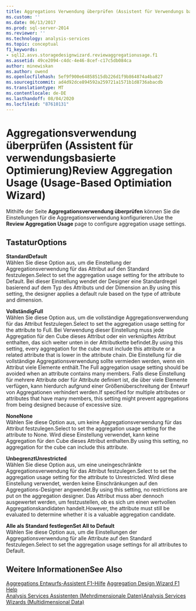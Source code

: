 ```yaml
---
title: Aggregations Verwendung überprüfen (Assistent für Verwendungs basierte Optimierung) | Microsoft-Dokumentation
ms.custom: ''
ms.date: 06/13/2017
ms.prod: sql-server-2014
ms.reviewer: ''
ms.technology: analysis-services
ms.topic: conceptual
f1_keywords:
- sql12.asvs.storagedesignwizard.reviewaggregationusage.f1
ms.assetid: 49ce2094-c4dc-4e46-8cef-c17c5db084ca
author: minewiskan
ms.author: owend
ms.openlocfilehash: 5ef9f900e64858515db226d1f9b864874a4ba827
ms.sourcegitcommit: ad4d92dce894592a259721a1571b1d8736abacdb
ms.translationtype: MT
ms.contentlocale: de-DE
ms.lasthandoff: 08/04/2020
ms.locfileid: "87610131"
---
```

# <a name="review-aggregation-usage-usage-based-optimiation-wizard"></a><span data-ttu-id="c77a3-102">Aggregationsverwendung überprüfen (Assistent für verwendungsbasierte Optimierung)</span><span class="sxs-lookup"><span data-stu-id="c77a3-102">Review Aggregation Usage (Usage-Based Optimiation Wizard)</span></span>
  <span data-ttu-id="c77a3-103">Mithilfe der Seite **Aggregationsverwendung überprüfen** können Sie die Einstellungen für die Aggregationsverwendung konfigurieren.</span><span class="sxs-lookup"><span data-stu-id="c77a3-103">Use the **Review Aggregation Usage** page to configure aggregation usage settings.</span></span>  
  
## <a name="options"></a><span data-ttu-id="c77a3-104">Tastatur</span><span class="sxs-lookup"><span data-stu-id="c77a3-104">Options</span></span>  
 <span data-ttu-id="c77a3-105">**Standard**</span><span class="sxs-lookup"><span data-stu-id="c77a3-105">**Default**</span></span>  
 <span data-ttu-id="c77a3-106">Wählen Sie diese Option aus, um die Einstellung der Aggregationsverwendung für das Attribut auf den Standard festzulegen.</span><span class="sxs-lookup"><span data-stu-id="c77a3-106">Select to set the aggregation usage setting for the attribute to Default.</span></span> <span data-ttu-id="c77a3-107">Bei dieser Einstellung wendet der Designer eine Standardregel basierend auf dem Typ des Attributs und der Dimension an.</span><span class="sxs-lookup"><span data-stu-id="c77a3-107">By using this setting, the designer applies a default rule based on the type of attribute and dimension.</span></span>  
  
 <span data-ttu-id="c77a3-108">**Vollständig**</span><span class="sxs-lookup"><span data-stu-id="c77a3-108">**Full**</span></span>  
 <span data-ttu-id="c77a3-109">Wählen Sie diese Option aus, um die vollständige Aggregationsverwendung für das Attribut festzulegen.</span><span class="sxs-lookup"><span data-stu-id="c77a3-109">Select to set the aggregation usage setting for the attribute to Full.</span></span> <span data-ttu-id="c77a3-110">Bei Verwendung dieser Einstellung muss jede Aggregation für den Cube dieses Attribut oder ein verknüpftes Attribut enthalten, das sich weiter unten in der Attributkette befindet.</span><span class="sxs-lookup"><span data-stu-id="c77a3-110">By using this setting, every aggregation for the cube must include this attribute or a related attribute that is lower in the attribute chain.</span></span> <span data-ttu-id="c77a3-111">Die Einstellung für die vollständige Aggregationsverwendung sollte vermieden werden, wenn ein Attribut viele Elemente enthält.</span><span class="sxs-lookup"><span data-stu-id="c77a3-111">The Full aggregation usage setting should be avoided when an attribute contains many members.</span></span> <span data-ttu-id="c77a3-112">Falls diese Einstellung für mehrere Attribute oder für Attribute definiert ist, die über viele Elemente verfügen, kann hierdurch aufgrund einer Größenüberschreitung der Entwurf von Aggregationen verhindert werden.</span><span class="sxs-lookup"><span data-stu-id="c77a3-112">If specified for multiple attributes or attributes that have many members, this setting might prevent aggregations from being designed because of excessive size.</span></span>  
  
 <span data-ttu-id="c77a3-113">**None**</span><span class="sxs-lookup"><span data-stu-id="c77a3-113">**None**</span></span>  
 <span data-ttu-id="c77a3-114">Wählen Sie diese Option aus, um keine Aggregationsverwendung für das Attribut festzulegen.</span><span class="sxs-lookup"><span data-stu-id="c77a3-114">Select to set the aggregation usage setting for the attribute to None.</span></span> <span data-ttu-id="c77a3-115">Wird diese Einstellung verwendet, kann keine Aggregation für den Cube dieses Attribut enthalten.</span><span class="sxs-lookup"><span data-stu-id="c77a3-115">By using this setting, no aggregation for the cube can include this attribute.</span></span>  
  
 <span data-ttu-id="c77a3-116">**Unbegrenzt**</span><span class="sxs-lookup"><span data-stu-id="c77a3-116">**Unrestricted**</span></span>  
 <span data-ttu-id="c77a3-117">Wählen Sie diese Option aus, um eine uneingeschränkte Aggregationsverwendung für das Attribut festzulegen.</span><span class="sxs-lookup"><span data-stu-id="c77a3-117">Select to set the aggregation usage setting for the attribute to Unrestricted.</span></span> <span data-ttu-id="c77a3-118">Wird diese Einstellung verwendet, werden keine Einschränkungen auf den Aggregations-Designer angwendet.</span><span class="sxs-lookup"><span data-stu-id="c77a3-118">By using this setting, no restrictions are put on the aggregation designer.</span></span> <span data-ttu-id="c77a3-119">Das Attribut muss aber dennoch ausgewertet werden, um festzustellen, ob es sich um einen wertvollen Aggregationskandidaten handelt.</span><span class="sxs-lookup"><span data-stu-id="c77a3-119">However, the attribute must still be evaluated to determine whether it is a valuable aggregation candidate.</span></span>  
  
 <span data-ttu-id="c77a3-120">**Alle als Standard festlegen**</span><span class="sxs-lookup"><span data-stu-id="c77a3-120">**Set All to Default**</span></span>  
 <span data-ttu-id="c77a3-121">Wählen Sie diese Option aus, um die Einstellungen der Aggregationsverwendung für alle Attribute auf den Standard festzulegen.</span><span class="sxs-lookup"><span data-stu-id="c77a3-121">Select to set the aggregation usage settings for all attributes to Default.</span></span>  
  
## <a name="see-also"></a><span data-ttu-id="c77a3-122">Weitere Informationen</span><span class="sxs-lookup"><span data-stu-id="c77a3-122">See Also</span></span>  
 <span data-ttu-id="c77a3-123">[Aggregations Entwurfs-Assistent F1-Hilfe](aggregation-design-wizard-f1-help.md) </span><span class="sxs-lookup"><span data-stu-id="c77a3-123">[Aggregation Design Wizard F1 Help](aggregation-design-wizard-f1-help.md) </span></span>  
 [<span data-ttu-id="c77a3-124">Analysis Services Assistenten &#40;Mehrdimensionale Daten&#41;</span><span class="sxs-lookup"><span data-stu-id="c77a3-124">Analysis Services Wizards &#40;Multidimensional Data&#41;</span></span>](analysis-services-wizards-multidimensional-data.md)  
  
  

